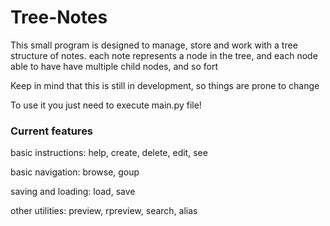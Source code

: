 # Tree-Notes

This small program is designed to manage, store and work with a tree structure of notes.
each note represents a node in the tree, and each node able to have have multiple child nodes, and so fort

Keep in mind that this is still in development, so things are prone to change

To use it you just need to execute main.py file!

### Current features


basic instructions: help, create, delete, edit, see

basic navigation: browse, goup

saving and loading: load, save

other utilities: preview, rpreview, search, alias
